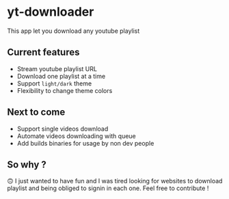 # yt-downloader

This app let you download any youtube playlist

## Current features

- Stream youtube playlist URL
- Download one playlist at a time
- Support `light/dark` theme
- Flexibility to change theme colors

## Next to come

- Support single videos download
- Automate videos downloading with queue
- Add builds binaries for usage by non dev people

## So why ?

🙃 I just wanted to have fun and I was tired looking for websites to download playlist and being obliged to signin in each one. Feel free to contribute !
